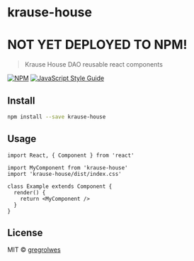 # krause-house

# NOT YET DEPLOYED TO NPM!

> Krause House DAO reusable react components

[![NPM](https://img.shields.io/npm/v/krause-house.svg)](https://www.npmjs.com/package/krause-house) [![JavaScript Style Guide](https://img.shields.io/badge/code_style-standard-brightgreen.svg)](https://standardjs.com)

## Install

```bash
npm install --save krause-house
```

## Usage

```tsx
import React, { Component } from 'react'

import MyComponent from 'krause-house'
import 'krause-house/dist/index.css'

class Example extends Component {
  render() {
    return <MyComponent />
  }
}
```

## License

MIT © [gregrolwes](https://github.com/gregrolwes)
